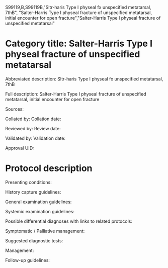 S99119,B,S99119B,"Sltr-haris Type I physeal fx unspecified metatarsal, 7thB", "Salter-Harris Type I physeal fracture of unspecified metatarsal, initial encounter for open fracture","Salter-Harris Type I physeal fracture of unspecified metatarsal"
# Category title: Salter-Harris Type I physeal fracture of unspecified metatarsal

Abbreviated description: Sltr-haris Type I physeal fx unspecified metatarsal, 7thB

Full description: Salter-Harris Type I physeal fracture of unspecified metatarsal, initial encounter for open fracture

Sources:

Collated by:
Collation date:

Reviewed by:
Review date:

Validated by:
Validation date:

Approval UID:

# Protocol description

Presenting conditions:

History capture guidelines:

General examination guidelines:

Systemic examination guidelines:

Possible differential diagnoses with links to related protocols:

Symptomatic / Palliative management:

Suggested diagnostic tests:

Management:

Follow-up guidelines:
